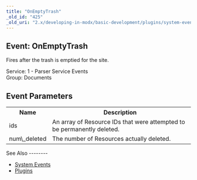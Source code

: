 ```yaml
---
title: "OnEmptyTrash"
_old_id: "425"
_old_uri: "2.x/developing-in-modx/basic-development/plugins/system-events/onemptytrash"
---
```


Event: OnEmptyTrash
-------------------

Fires after the trash is emptied for the site.

Service: 1 - Parser Service Events   
Group: Documents

Event Parameters
----------------

<table><tbody><tr><th>Name</th><th>Description</th></tr><tr><td>ids</td><td>An array of Resource IDs that were attempted to be permanently deleted.</td></tr><tr><td>num\_deleted</td><td>The number of Resources actually deleted.</td></tr></tbody></table>See Also
--------

- [System Events](developing-in-modx/basic-development/plugins/system-events "System Events")
- [Plugins](developing-in-modx/basic-development/plugins "Plugins")